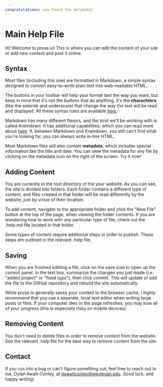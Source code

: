 ```yaml
---
congratulations: you found the metadata!
---
```


# Main Help File

Hi! Welcome to prose.io! This is where you can edit the content of your site or add new content and post it online.

## Syntax

Most files (including this one) are formatted in Markdown, a simple syntax designed to convert easy-to-write plain text into web-readable HTML.

The buttons in your toolbar will help your format text the way you want, but keep in mind that it's not the _buttons_ that do anything, it's the **charachters** (like the asterisk and underscore) that change the way the text will be read and displayed. All these syntax rules are available [here](https://github.com/adam-p/markdown-here/wiki/Markdown-Cheatsheet).

Markdown has many different flavors, and the kind we'll be working with is called _Kramdown_. It has additional capabilities, which you can read more about [here](https://kramdown.gettalong.org/quickref.html). If, between Markdown and Kramdown, you still can't find what you're looking for, you can always write in-line HTML.

Most Markdown files will also contain **metadata**, which includes special information like the title and date. You can view the metadata for any file by clicking on the metadata icon on the right of the screen. Try it now!

## Adding Content

You are currently in the root directory of the your website. As you can see, the site is divided into folders. Each folder contains a different type of content, and files created in that folder will be read differently by the website, just by virtue of their location.

To add content, navigate to the appropriate folder and click the "New File" button at the top of the page, when viewing the folder contents. If you are wondering how to work with any particular type of file, check out the .help.md file located in that folder.

Some types of content require additional steps in order to publish. These steps are outlined in the relevant .help file.

## Saving

When you are finished editting a file, click on the save icon to open up the commit panel. In the text box, summarize the changes you just made (i.e. "added project" or "fixed typo"), then click commit. This will update or add the file to the GitHub repository and rebuild the site automatically.

While prose.io generally saves your content to the browser cache, I *highly recommend* that you use a seperate, local text editor when writing large posts or files. If your computer dies or the page refreshes, you may lose all of your progress (this is especially risky on mobile devices).

## Removing Content

You don't need to delete files in order to remove content from the website. See the relevant .help file for the best way to remove content from the site.

## Contact

If you run into a bug or can't figure something out, feel free to reach out to me, Dylan Awalt-Conley, at [dawaltconley@wesleyan.edu](mailto:dawaltconley@wesleyan.edu). Good luck, and happy writing!
